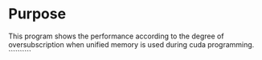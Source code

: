 # Purpose
This program shows the performance according to the degree of oversubscription when unified memory is used during cuda programming. ``````````
